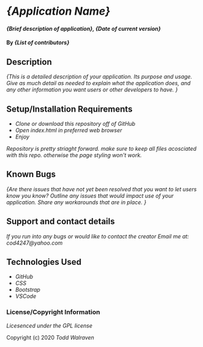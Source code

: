 # _{Application Name}_

#### _{Brief description of application}, {Date of current version}_

#### By _**{List of contributors}**_

## Description

_{This is a detailed description of your application. Its purpose and usage.  Give as much detail as needed to explain what the application does, and any other information you want users or other developers to have. }_

## Setup/Installation Requirements

* _Clone or download this repository off of GitHub_
* _Open index.html in preferred web browser_
* _Enjoy_


_Repository is pretty striaght forward. make sure to keep all files acosciated with this repo. otherwise the page styling won't work._

## Known Bugs

_{Are there issues that have not yet been resolved that you want to let users know you know?  Outline any issues that would impact use of your application.  Share any workarounds that are in place. }_

## Support and contact details

_If you run into any bugs or would like to contact the creator Email me at: cod4247@yahoo.com_

## Technologies Used

* _GitHub_
* _CSS_
* _Bootstrap_
* _VSCode_

### License/Copyright Information

*Licesenced under the GPL license*

Copyright (c) 2020 _Todd Walraven_